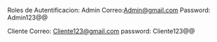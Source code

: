 Roles de Autentificacion:
Admin
Correo:Admin@gmail.com
Password: Admin123@@

Cliente
Correo: Cliente123@gmail.com
password: Cliente123@@
